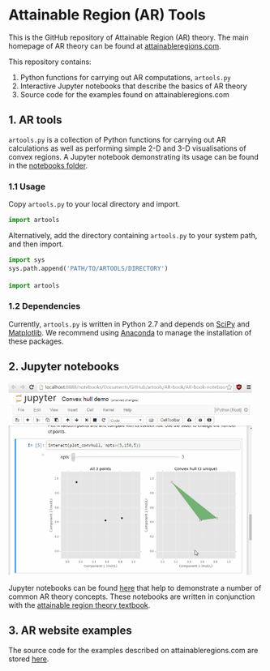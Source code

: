 # Attainable Region (AR) Tools

This is the GitHub repository of Attainable Region (AR) theory. The main homepage of AR theory can be found at [attainableregions.com](http://attainableregions.com "AR theory homepage").

This repository contains:
1. Python functions for carrying out AR computations, `artools.py`
2. Interactive Jupyter notebooks that describe the basics of AR theory
3. Source code for the examples found on attainableregions.com

## 1. AR tools
`artools.py` is a collection of Python functions for carrying out AR calculations as well as performing simple 2-D and 3-D visualisations of convex regions. A Jupyter notebook demonstrating its usage can be found in the [notebooks folder](./AR-book/AR-book-notebooks/Ch%208/artools%20demos.ipynb).

### 1.1 Usage
Copy `artools.py` to your local directory and import.
```python
import artools
```

Alternatively, add the directory containing `artools.py` to your system path, and then import.
```python
import sys
sys.path.append('PATH/TO/ARTOOLS/DIRECTORY')

import artools
```

### 1.2 Dependencies
Currently, `artools.py` is written in Python 2.7 and depends on [SciPy](https://www.scipy.org/) and [Matplotlib](https://matplotlib.org/). We recommend using [Anaconda](https://www.continuum.io/downloads) to manage the installation of these packages.

## 2. Jupyter notebooks
<img src="./AR-book/notebook_demo.gif" width="480">

Jupyter notebooks can be found [here](./AR-book/AR-book-notebooks) that help to demonstrate a number of common AR theory concepts. These notebooks are written in conjunction with the [attainable region theory textbook](http://eu.wiley.com/WileyCDA/WileyTitle/productCd-1119157889.html).

## 3. AR website examples
The source code for the examples described on attainableregions.com are stored [here](./AR-book/website-examples).
